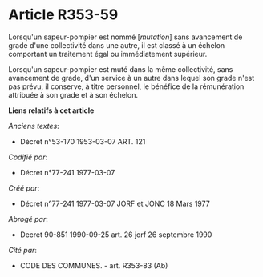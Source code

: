 # Article R353-59

Lorsqu'un sapeur-pompier est nommé [*mutation*] sans avancement de grade d'une collectivité dans une autre, il est classé à
un échelon comportant un traitement égal ou immédiatement supérieur.

Lorsqu'un sapeur-pompier est muté dans la même collectivité, sans avancement de grade, d'un service à un autre dans lequel
son grade n'est pas prévu, il conserve, à titre personnel, le bénéfice de la rémunération attribuée à son grade et à son
échelon.

**Liens relatifs à cet article**

_Anciens textes_:

  - Décret n°53-170 1953-03-07 ART. 121

_Codifié par_:

  - Décret n°77-241 1977-03-07

_Créé par_:

  - Décret n°77-241 1977-03-07 JORF et JONC 18 Mars 1977

_Abrogé par_:

  - Decret 90-851 1990-09-25 art. 26 jorf 26 septembre 1990

_Cité par_:

  - CODE DES COMMUNES. - art. R353-83 (Ab)
